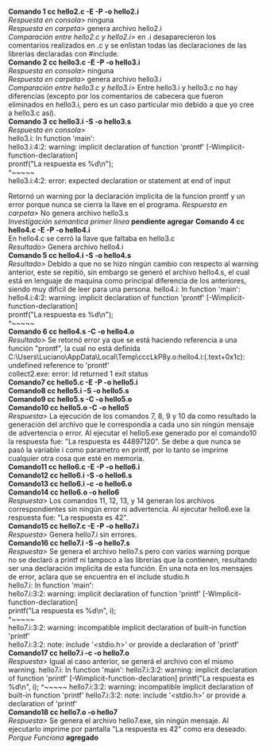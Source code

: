 **Comando 1  cc hello2.c -E -P -o hello2.i**  
*Respuesta en consola>* ninguna  
*Respuesta en carpeta>* genera archivo hello2.i  
*Comparación entre hello2.c y hello2.i>* en .i desaparecieron los comentarios realizados en .c y se enlistan todas las declaraciones de las librerias declaradas con #include.    
**Comando 2 cc hello3.c -E -P -o hello3.i**  
*Respuesta en consola>* ninguna  
*Respuesta en carpeta>* genera archivo hello3.i    
*Comparación entre hello3.c y hello3.i>* Entre hello3.i y hello3.c no hay diferencias (excepto por los comentarios de cabecera que fueron eliminados en hello3.i, pero es un caso particular mio debido a que yo cree a hello3.c así).    
**Comando 3 cc hello3.i -S -o hello3.s**  
*Respuesta en consola>*  
hello3.i: In function 'main':  
hello3.i:4:2: warning: implicit declaration of function 'prontf' [-Wimplicit-function-declaration]  
  prontf("La respuesta es %d\n");  
  ^~~~~~  
hello3.i:4:2: error: expected declaration or statement at end of input  
  
 Retornó un warning por la declaración implicita de la funcion prontf y un error porque nunca se cierra la llave en el programa.
 *Respuesta en carpeta>* No genera archivo hello3.s  
 *Investigación semantica primer linea* **pendiente agregar**
 **Comando 4 cc hello4.c -E -P -o hello4.i**  
 En hello4.c se cerró la llave que faltaba en hello3.c    
 *Resultado>* Genera archivo hello4.i    
 **Comando 5 cc hello4.i -S -o hello4.s**  
 *Resultado>* Debido a que no se hizo ningún cambio con respecto al warning anterior, este se repitió, sin embargo se generó el archivo hello4.s, el cual está en lenguaje de maquina como principal diferencia de los anteriores, siendo muy dificil de leer para una persona.
 hello4.i: In function 'main':    
hello4.i:4:2: warning: implicit declaration of function 'prontf' [-Wimplicit-function-declaration]  
  prontf("La respuesta es %d\n");  
  ^~~~~~    
**Comando 6 cc hello4.s -C -o hello4.o**  
*Resultado>* Se retornó error ya que se está haciendo referencia a una función "prontf", la cual no está definida
C:\Users\Luciano\AppData\Local\Temp\cccLkP8y.o:hello4.i:(.text+0x1c): undefined reference to 'prontf'  
collect2.exe: error: ld returned 1 exit status  
**Comando7 cc hello5.c -E -P -o hello5.i**    
**Comando8 cc hello5.i -S -o hello5.s**  
**Comando9 cc hello5.s -C -o hello5.o**  
**Comando10 cc hello5.o -C -o hello5**  
*Respuesta>* La ejecución de los comandos 7, 8, 9 y 10 da como resultado la generación del archivo que le correspondía a cada uno sin ningún mensaje de advertencia o error. Al ejecutar el hello5.exe generado por el comando10 la respuesta fue: "La respuesta es 44897120". Se debe a que nunca se pasó la variable i como parametro en printf, por lo tanto se imprime cualquier otra cosa que esté en memoria.  
**Comando11 cc hello6.c -E -P -o hello6.i  
Comando12 cc hello6.i -S -o hello6.s  
Comando13 cc hello6.i -c -o hello6.o   
Comando14 cc hello6.o -o hello6**  
*Respuesta>* Los comandos 11, 12, 13, y 14 generan los archivos correspondientes sin ningún error ni advertencia. Al ejecutar hello6.exe la respuesta fue: "La respuesta es 42".  
**Comando15 cc hello7.c -E -P -o hello7.i**  
*Respuesta>* Genera hello7.i sin errores.  
**Comando16 cc hello7.i -S -o hello7.s**  
*Respuesta>* Se genera el archivo hello7.s pero con varios warning porque no se declaró a printf ni tampoco a las librerías que la contienen, resultando ser una declaración implicita de esta función. En una nota en los mensajes de error, aclara que se encuentra en el include studio.h  
hello7.i: In function 'main':  
hello7.i:3:2: warning: implicit declaration of function 'printf' [-Wimplicit-function-declaration]  
  printf("La respuesta es %d\n", i);  
  ^~~~~~  
hello7.i:3:2: warning: incompatible implicit declaration of built-in function 'printf'  
hello7.i:3:2: note: include '<stdio.h>' or provide a declaration of 'printf'  
**Comando17 cc hello7.i -c -o hello7.o**  
*Respuesta>* Igual al caso anterior, se generá el archivo con el mismo warning.
hello7.i: In function 'main':
hello7.i:3:2: warning: implicit declaration of function 'printf' [-Wimplicit-function-declaration]
  printf("La respuesta es %d\n", i);
  ^~~~~~
hello7.i:3:2: warning: incompatible implicit declaration of built-in function 'printf'
hello7.i:3:2: note: include '<stdio.h>' or provide a declaration of 'printf'  
**Comando18 cc hello7.o -o hello7**  
*Respuesta>* Se genera el archivo hello7.exe, sin ningún mensaje. Al ejecutarlo imprime por pantalla "La respuesta es 42" como era deseado.
*Porque Funciona* **agregado**
